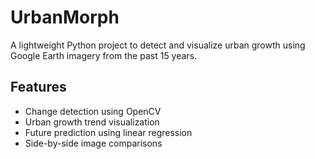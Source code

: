 # UrbanMorph
A lightweight Python project to detect and visualize urban growth using Google Earth imagery from the past 15 years.

## Features
- Change detection using OpenCV
- Urban growth trend visualization
- Future prediction using linear regression
- Side-by-side image comparisons
